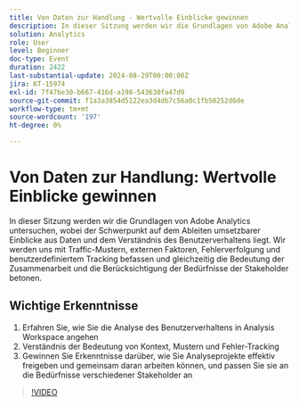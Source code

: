 ```yaml
---
title: Von Daten zur Handlung - Wertvolle Einblicke gewinnen
description: In dieser Sitzung werden wir die Grundlagen von Adobe Analytics untersuchen, wobei der Schwerpunkt auf dem Ableiten umsetzbarer Einblicke aus Daten und dem Verständnis des Benutzerverhaltens liegt. Wir werden uns mit Traffic-Mustern, externen Faktoren, Fehlerverfolgung und benutzerdefiniertem Tracking befassen und gleichzeitig die Bedeutung der Zusammenarbeit und die Berücksichtigung der Bedürfnisse der Stakeholder betonen. Drei wichtige Erkenntnisse für das Publikum - 1. Erfahren Sie, wie Sie die Analyse des Benutzerverhaltens in Analysis Workspace angehen. 2. Verstehen Sie die Bedeutung von Kontext, Mustern und Fehlerverfolgung 3. Gewinnen Sie Erkenntnisse darüber, wie Sie Analyseprojekte effektiv freigeben und gemeinsam daran arbeiten können, und passen Sie sie an die Bedürfnisse verschiedener Stakeholder an.
solution: Analytics
role: User
level: Beginner
doc-type: Event
duration: 2422
last-substantial-update: 2024-08-29T00:00:00Z
jira: KT-15974
exl-id: 7f47be30-b667-416d-a198-543630fa47d9
source-git-commit: f1a3a3854d5122ea3d4db7c56a0c1fb50252d6de
workflow-type: tm+mt
source-wordcount: '197'
ht-degree: 0%

---
```


# Von Daten zur Handlung: Wertvolle Einblicke gewinnen

In dieser Sitzung werden wir die Grundlagen von Adobe Analytics untersuchen, wobei der Schwerpunkt auf dem Ableiten umsetzbarer Einblicke aus Daten und dem Verständnis des Benutzerverhaltens liegt. Wir werden uns mit Traffic-Mustern, externen Faktoren, Fehlerverfolgung und benutzerdefiniertem Tracking befassen und gleichzeitig die Bedeutung der Zusammenarbeit und die Berücksichtigung der Bedürfnisse der Stakeholder betonen.

## Wichtige Erkenntnisse

1. Erfahren Sie, wie Sie die Analyse des Benutzerverhaltens in Analysis Workspace angehen
2. Verständnis der Bedeutung von Kontext, Mustern und Fehler-Tracking
3. Gewinnen Sie Erkenntnisse darüber, wie Sie Analyseprojekte effektiv freigeben und gemeinsam daran arbeiten können, und passen Sie sie an die Bedürfnisse verschiedener Stakeholder an

>[!VIDEO](https://video.tv.adobe.com/v/3432746/?learn=on)
